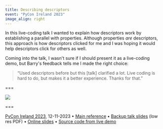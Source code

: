 ```yaml
---
title: Describing descriptors
event: "PyCon Ireland 2023"
image_align: right
---
```


In this live-coding talk I wanted to explain how descriptors work by establishing a parallel with properties.
Although properties _are_ descriptors, this approach is how descriptors clicked for me and I was hoping it would help descriptors click for others as well.

Coming into the talk, I wasn't sure if I should present it as a live-coding demo, but Barry's feedback tells me I made the right choice:

 > “Used descriptors before but this [talk] clarified a lot. Live coding is hard to do, but makes it a better experience. Thanks for that.”

===

![](_descriptors.webp)

===

[PyCon Ireland 2023](http://pycon.ie/pycon-2023/schedule/), 12-11-2023 • [Main reference](/blog/pydonts/describing-descriptors) • [Backup talk slides][pdf-slides] (low res PDF) • [Online slides][snappify-slides] • [Source code from live demo][source]


[pdf-slides]: https://github.com/mathspp/talks/blob/main/20231112_pycon_ireland_describing_descriptors/slides.pdf
[snappify-slides]: https://snappify.com/view/5f6a9340-b95a-4df0-8d3e-4941bceefb38
[source]: https://github.com/mathspp/talks/tree/main/20231112_pycon_ireland_describing_descriptors/descriptors
